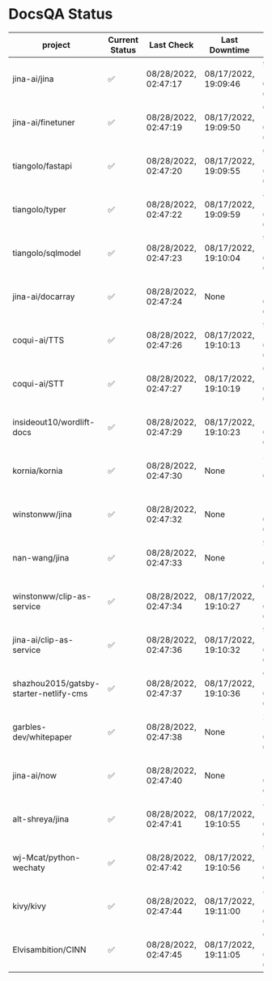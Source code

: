 # DocsQA Status

|               project                |Current Status|     Last Check     |   Last Downtime    |              % Uptime               |
|--------------------------------------|--------------|--------------------|--------------------|-------------------------------------|
|jina-ai/jina                          |✅            |08/28/2022, 02:47:17|08/17/2022, 19:09:46|94.973 (since 08/15/2022, 07:09:42)  |
|jina-ai/finetuner                     |✅            |08/28/2022, 02:47:19|08/17/2022, 19:09:50|67.759 (since 08/15/2022, 07:09:42)  |
|tiangolo/fastapi                      |✅            |08/28/2022, 02:47:20|08/17/2022, 19:09:55|67.764 (since 08/15/2022, 07:09:42)  |
|tiangolo/typer                        |✅            |08/28/2022, 02:47:22|08/17/2022, 19:09:59|89.163 (since 08/15/2022, 07:09:42)  |
|tiangolo/sqlmodel                     |✅            |08/28/2022, 02:47:23|08/17/2022, 19:10:04|94.990 (since 08/15/2022, 07:09:42)  |
|jina-ai/docarray                      |✅            |08/28/2022, 02:47:24|None                |100.000 (since 08/24/2022, 01:39:12) |
|coqui-ai/TTS                          |✅            |08/28/2022, 02:47:26|08/17/2022, 19:10:13|94.986 (since 08/15/2022, 07:09:42)  |
|coqui-ai/STT                          |✅            |08/28/2022, 02:47:27|08/17/2022, 19:10:19|67.765 (since 08/15/2022, 07:09:42)  |
|insideout10/wordlift-docs             |✅            |08/28/2022, 02:47:29|08/17/2022, 19:10:23|18.055 (since 08/15/2022, 07:09:42)  |
|kornia/kornia                         |✅            |08/28/2022, 02:47:30|None                |21.442 (since 08/23/2022, 16:11:04)  |
|winstonww/jina                        |✅            |08/28/2022, 02:47:32|None                |100.000 (since 08/26/2022, 06:21:28) |
|nan-wang/jina                         |✅            |08/28/2022, 02:47:33|None                |99.945 (since 08/24/2022, 15:11:24)  |
|winstonww/clip-as-service             |✅            |08/28/2022, 02:47:34|08/17/2022, 19:10:27|67.768 (since 08/15/2022, 07:09:42)  |
|jina-ai/clip-as-service               |✅            |08/28/2022, 02:47:36|08/17/2022, 19:10:32|94.997 (since 08/15/2022, 07:09:42)  |
|shazhou2015/gatsby-starter-netlify-cms|✅            |08/28/2022, 02:47:37|08/17/2022, 19:10:36|67.768 (since 08/15/2022, 07:09:42)  |
|garbles-dev/whitepaper                |✅            |08/28/2022, 02:47:38|None                |2086.191 (since 08/24/2022, 01:39:12)|
|jina-ai/now                           |✅            |08/28/2022, 02:47:40|None                |100.000 (since 08/24/2022, 01:39:12) |
|alt-shreya/jina                       |✅            |08/28/2022, 02:47:41|08/17/2022, 19:10:55|88.340 (since 08/15/2022, 07:09:42)  |
|wj-Mcat/python-wechaty                |✅            |08/28/2022, 02:47:42|08/17/2022, 19:10:56|93.476 (since 08/15/2022, 07:09:42)  |
|kivy/kivy                             |✅            |08/28/2022, 02:47:44|08/17/2022, 19:11:00|88.342 (since 08/15/2022, 07:09:42)  |
|Elvisambition/CINN                    |✅            |08/28/2022, 02:47:45|08/17/2022, 19:11:05|61.119 (since 08/15/2022, 07:09:42)  |
